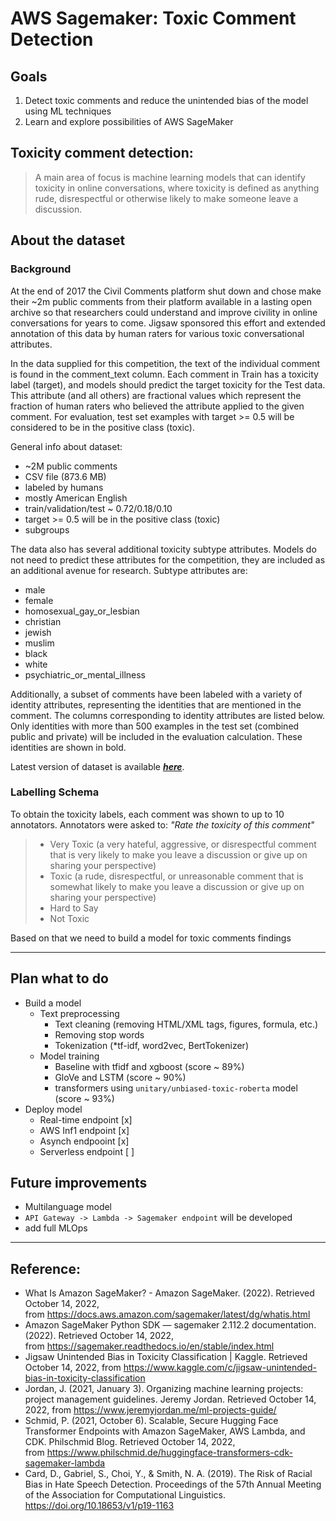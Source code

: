 # AWS Sagemaker: Toxic Comment Detection

## Goals

1. Detect toxic comments and reduce the unintended bias of the model using ML techniques
2. Learn and explore possibilities of AWS SageMaker

## Toxicity comment detection:

>A main area of focus is machine learning models that can identify toxicity in online conversations, where toxicity is defined as anything rude, disrespectful or otherwise likely to make someone leave a discussion.

## About the dataset

### Background
At the end of 2017 the Civil Comments platform shut down and chose make their ~2m public comments from their platform available in a lasting open archive so that researchers could understand and improve civility in online conversations for years to come. Jigsaw sponsored this effort and extended annotation of this data by human raters for various toxic conversational attributes.

In the data supplied for this competition, the text of the individual comment is found in the comment_text column. Each comment in Train has a toxicity label (target), and models should predict the target toxicity for the Test data. This attribute (and all others) are fractional values which represent the fraction of human raters who believed the attribute applied to the given comment. For evaluation, test set examples with target >= 0.5 will be considered to be in the positive class (toxic).

General info about dataset:
+  ~2M public comments
+ CSV file (873.6 MB) 
+ labeled by humans
+ mostly American English
+ train/validation/test ~ 0.72/0.18/0.10
+ target >= 0.5 will be in the positive class (toxic)
+ subgroups

The data also has several additional toxicity subtype attributes. Models do not need to predict these attributes for the competition, they are included as an additional avenue for research. Subtype attributes are:

- male
- female
- homosexual_gay_or_lesbian
- christian 
- jewish 
- muslim
- black
- white
- psychiatric_or_mental_illness


Additionally, a subset of comments have been labeled with a variety of identity attributes, representing the identities that are mentioned in the comment. The columns corresponding to identity attributes are listed below. Only identities with more than 500 examples in the test set (combined public and private) will be included in the evaluation calculation. These identities are shown in bold.

Latest version of dataset is available ***[here](https://www.kaggle.com/competitions/jigsaw-unintended-bias-in-toxicity-classification)***.

### Labelling Schema
To obtain the toxicity labels, each comment was shown to up to 10 annotators. Annotators were asked to: *"Rate the toxicity of this comment"*


>- Very Toxic (a very hateful, aggressive, or disrespectful comment that is very likely to make you leave a discussion or give up on sharing your perspective)
>- Toxic (a rude, disrespectful, or unreasonable comment that is somewhat likely to make you leave a discussion or give up on sharing your perspective)
>- Hard to Say
>- Not Toxic

Based on that we need to build a model for toxic comments findings

___

## Plan what to do

+ Build a model
  * Text preprocessing
      + Text cleaning (removing HTML/XML tags, figures, formula, etc.)
      + Removing stop words
      + Tokenization (*tf-idf, word2vec, BertTokenizer)
  * Model training
      + Baseline with tfidf and xgboost (score ~ 89%)
      + GloVe and LSTM (score ~ 90%)
      + transformers using `unitary/unbiased-toxic-roberta` model (score ~ 93%)
+ Deploy model
    * Real-time endpoint [x]
    * AWS Inf1 endpoint [x]
    * Asynch endpooint [x]
    * Serverless endpoint [ ]
    
## Future improvements

+ Multilanguage model
+ `API Gateway -> Lambda -> Sagemaker endpoint` will be developed
+ add full MLOps
___

## Reference:

- What Is Amazon SageMaker? - Amazon SageMaker. (2022). Retrieved October 14, 2022, from https://docs.aws.amazon.com/sagemaker/latest/dg/whatis.html 
- Amazon SageMaker Python SDK — sagemaker 2.112.2 documentation. (2022). Retrieved October 14, 2022, from https://sagemaker.readthedocs.io/en/stable/index.html 
- Jigsaw Unintended Bias in Toxicity Classification | Kaggle. Retrieved October 14, 2022, from https://www.kaggle.com/c/jigsaw-unintended-bias-in-toxicity-classification 
- Jordan, J. (2021, January 3). Organizing machine learning projects: project management guidelines. Jeremy Jordan. Retrieved October 14, 2022, from https://www.jeremyjordan.me/ml-projects-guide/
- Schmid, P. (2021, October 6). Scalable, Secure Hugging Face Transformer Endpoints with Amazon SageMaker, AWS Lambda, and CDK. Philschmid Blog. Retrieved October 14, 2022, from https://www.philschmid.de/huggingface-transformers-cdk-sagemaker-lambda
- Card, D., Gabriel, S., Choi, Y., & Smith, N. A. (2019). The Risk of Racial Bias in Hate Speech Detection. Proceedings of the 57th Annual Meeting of the Association for Computational Linguistics. https://doi.org/10.18653/v1/p19-1163


